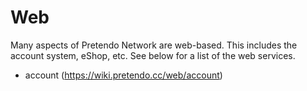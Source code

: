 <!-- TITLE: Web -->
<!-- SUBTITLE: Information on Pretendo Network's Web-Based Systems -->

# Web
Many aspects of Pretendo Network are web-based. This includes the account system, eShop, etc. See below for a list of the web services.
* account (https://wiki.pretendo.cc/web/account)